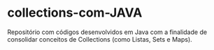 # collections-com-JAVA
Repositório com códigos desenvolvidos em Java com a finalidade de consolidar conceitos de Collections (como Listas, Sets e Maps).
